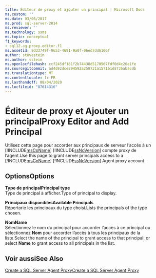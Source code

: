 ```yaml
---
title: Éditeur de proxy et ajouter un principal | Microsoft Docs
ms.custom: ''
ms.date: 03/06/2017
ms.prod: sql-server-2014
ms.reviewer: ''
ms.technology: ssms
ms.topic: conceptual
f1_keywords:
- sql12.ag.proxy.editor.f1
ms.assetid: 9d33749f-9653-4691-9a0f-06ed7dd6166f
author: stevestein
ms.author: sstein
ms.openlocfilehash: ccf245df181f2b74438d5170507fdf0d4c26e1fe
ms.sourcegitcommit: ad4d92dce894592a259721a1571b1d8736abacdb
ms.translationtype: MT
ms.contentlocale: fr-FR
ms.lasthandoff: 08/04/2020
ms.locfileid: "87614316"
---
```

# <a name="proxy-editor-and--add-principal"></a><span data-ttu-id="5e037-102">Éditeur de proxy et Ajouter un principal</span><span class="sxs-lookup"><span data-stu-id="5e037-102">Proxy Editor and  Add Principal</span></span>
  <span data-ttu-id="5e037-103">Utilisez cette page pour accorder aux principaux de serveur l’accès à un [!INCLUDE[msCoName](../../includes/msconame-md.md)] [!INCLUDE[ssNoVersion](../../includes/ssnoversion-md.md)] compte proxy de l’agent.</span><span class="sxs-lookup"><span data-stu-id="5e037-103">Use this page to grant server principals access to a [!INCLUDE[msCoName](../../includes/msconame-md.md)] [!INCLUDE[ssNoVersion](../../includes/ssnoversion-md.md)] Agent proxy account.</span></span>  
  
## <a name="options"></a><span data-ttu-id="5e037-104">Options</span><span class="sxs-lookup"><span data-stu-id="5e037-104">Options</span></span>  
 <span data-ttu-id="5e037-105">**Type de principal**</span><span class="sxs-lookup"><span data-stu-id="5e037-105">**Principal type**</span></span>  
 <span data-ttu-id="5e037-106">Type de principal à afficher.</span><span class="sxs-lookup"><span data-stu-id="5e037-106">Type of principal to display.</span></span>  
  
 <span data-ttu-id="5e037-107">**Principaux disponibles**</span><span class="sxs-lookup"><span data-stu-id="5e037-107">**Available Principals**</span></span>  
 <span data-ttu-id="5e037-108">Répertorie les principaux du type choisi.</span><span class="sxs-lookup"><span data-stu-id="5e037-108">Lists the principals of the type chosen.</span></span>  
  
 <span data-ttu-id="5e037-109">**Nom**</span><span class="sxs-lookup"><span data-stu-id="5e037-109">**Name**</span></span>  
 <span data-ttu-id="5e037-110">Sélectionnez le nom du principal pour accorder l’accès à ce principal ou sélectionnez **Nom** pour accorder l’accès à tous les principaux de la liste.</span><span class="sxs-lookup"><span data-stu-id="5e037-110">Select the name of the principal to grant access to that principal, or select **Name** to grant access to all principals in the list.</span></span>  
  
## <a name="see-also"></a><span data-ttu-id="5e037-111">Voir aussi</span><span class="sxs-lookup"><span data-stu-id="5e037-111">See Also</span></span>  
 [<span data-ttu-id="5e037-112">Create a SQL Server Agent Proxy</span><span class="sxs-lookup"><span data-stu-id="5e037-112">Create a SQL Server Agent Proxy</span></span>](create-a-sql-server-agent-proxy.md)  
  
  
